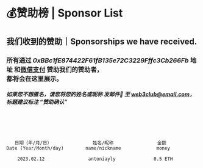 # 💰赞助榜 | Sponsor List
## 我们收到的赞助｜Sponsorships we have received.

### 所有通过 ***0xBBc1fE874422F61fB135e72C3229Fffc3Cb266Fb*** 地址 和[微信支付](https://yanbo.tech/post/support/)  赞助我们的赞助者，<br>都将会在这里展示。

##### 如果您不想匿名，请您将您的姓名或昵称 发邮件📧 至 web3club@email.com，标题建议标注 “赞助确认”

<br>
<br>
<br>


       日期（年/月/日）               姓名/昵称                金额
    Date (Year/Month/day)        name/nickname             money
      
        2023.02.12                antoniayly              0.5 ETH
